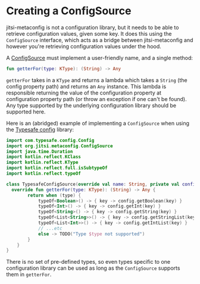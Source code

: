 ﻿# Creating a ConfigSource

jitsi-metaconfig is not a configuration library, but it needs to be able to retrieve configuration values, given some key.  It does this using the `ConfigSource` interface, which acts as a bridge between jitsi-metaconfig and however you're retrieving configuration values under the hood.

A [ConfigSource](src/main/kotlin/org/jitsi/metaconfig/ConfigSource.kt) 
 must implement a user-friendly name, and a single method:
 ```kotlin
 fun getterFor(type: KType): (String) -> Any
 ``` 
 `getterFor` takes in a `KType` and returns a lambda which takes a `String`  (the config property path) and returns an `Any` instance. This lambda is responsible returning the value of the configuration property at configuration property path (or throw an exception if one can't be found). Any type supported by the underlying configuration library should be supported here.

Here is an (abridged) example of implementing a `ConfigSource` when using the [Typesafe config](https://github.com/lightbend/config) library:

```kotlin
import com.typesafe.config.Config
import org.jitsi.metaconfig.ConfigSource
import java.time.Duration
import kotlin.reflect.KClass
import kotlin.reflect.KType
import kotlin.reflect.full.isSubtypeOf
import kotlin.reflect.typeOf

class TypesafeConfigSource(override val name: String, private val config: Config) : ConfigSource {
  override fun getterFor(type: KType): (String) -> Any {
        return when (type) {
            typeOf<Boolean>() -> { key -> config.getBoolean(key) }
            typeOf<Int>() -> { key -> config.getInt(key) }
            typeOf<String>() -> { key -> config.getString(key) }
            typeOf<List<String>>() -> { key -> config.getStringList(key) }
            typeOf<List<Int>>() -> { key -> config.getIntList(key) }
            // ...etc
            else -> TODO("Type $type not supported")
        }
    }
}
```
There is no set of pre-defined types, so even types specific to one configuration library can be used as long as the `ConfigSource` supports them in `getterFor`.
